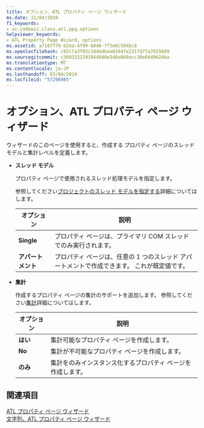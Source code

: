 ```yaml
---
title: オプション、ATL プロパティ ページ ウィザード
ms.date: 11/04/2016
f1_keywords:
- vc.codewiz.class.atl.ppg.options
helpviewer_keywords:
- ATL Property Page Wizard, options
ms.assetid: a7107779-b2ea-4f99-b84b-7f3e0c504bc8
ms.openlocfilehash: c92c7a3f03c3ddedbea02647e2317d77a7655609
ms.sourcegitcommit: c3093251193944840e3d0a068ecc30e6449624ba
ms.translationtype: MT
ms.contentlocale: ja-JP
ms.lasthandoff: 03/04/2019
ms.locfileid: "57298985"
---
```

# <a name="options-atl-property-page-wizard"></a>オプション、ATL プロパティ ページ ウィザード

ウィザードのこのページを使用すると、作成する プロパティ ページのスレッド モデルと集計レベルを定義します。

- **スレッド モデル**

   プロパティ ページで使用されるスレッド処理モデルを指定します。

   参照してください[プロジェクトのスレッド モデルを指定する](../../atl/specifying-the-threading-model-for-a-project-atl.md)詳細についてはします。

   |オプション|説明|
   |------------|-----------------|
   |**Single**|プロパティ ページは、プライマリ COM スレッドでのみ実行されます。|
   |**アパートメント**|プロパティ ページは、任意の 1 つのスレッド アパートメントで作成できます。 これが既定値です。|

- **集計**

   作成するプロパティ ページの集計のサポートを追加します。 参照してください[集計](../../atl/aggregation.md)詳細についてはします。

   |オプション|説明|
   |------------|-----------------|
   |**はい**|集計可能なプロパティ ページを作成します。|
   |**No**|集計が不可能なプロパティ ページを作成します。|
   |**のみ**|集計をのみインスタンス化するプロパティ ページを作成します。|

## <a name="see-also"></a>関連項目

[ATL プロパティ ページ ウィザード](../../atl/reference/atl-property-page-wizard.md)<br/>
[文字列、ATL プロパティ ページ ウィザード](../../atl/reference/strings-atl-property-page-wizard.md)

